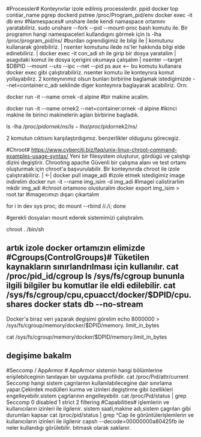 #Processler#
Konteynırlar izole edilmiş processlerdir.
ppid
docker top contiar_name
pgrep dockerd
pstree
/proc/Program_pid/env
docker exec -it db env
#Namespaces#
unshare ilede kendi namaspace ortamını yaratabiliriz.
sudo unshare --fork --pid --mount-proc bash komutu ile.
Bir programın hangi namespaceleri kullandıgını görmek için
ls -lha /proc/program_pid/ns/ #burdan ogrendigimiz ile bilgi ile   |
komutunu kullanarak görebiliriz.                                   |
nsenter komutunu ilede ns'ler hakkında bilgi elde edinebiliriz.    |
docker exec -it con_adi sh ile girip bir dosya yaratalim           |
asagıdaki komut ile dosya içerigini okumaya çalışalım              |
nsenter --target $DBPID --mount --uts --ipc --net --pid ps aux   <-- bu komutu kullanara docker exec gibi çalıştırabiliriz.
nsenter komutu ile konteynıra komut yollayabilirz.
2 konteynırımız olsun bunları birbirine baglamak istedigimizde --net=container:c_adı seklinde diger konteynıra baglayarak acabiliriz.
Orn:

docker run -it --name ornek -d alpine #bir makine acalim.

docker run -it --name ornek2 --net=container:ornek -d alpine #ikinci makine ile birinci makinelerin agları birbirine bagladık.

ls -lha /proc/$pidornek/ns/
ls -lha /proc/$pidornek2/ns/ 

2 komutun cıktısını karşılaştırdıgımız. benzerlikler oldugunu görecegiz.

#Chroot#
https://www.cyberciti.biz/faq/unix-linux-chroot-command-examples-usage-syntax/
Yeni bir filesystem oluşturur, gördügü ve çalıştıgı dizini degiştirir.
Chrooting apache
Güvenli bir çalışma alanı ve test ortamı oluşturmak için chroot'a başvurulabilir.
Bir konteynırıda chroot ile izole çalıştırabiliriz. | 
                                                  <-|
docker pull image_adi                      #izole etmek istedigimiz image indirelim
docker run -it --name img_isim -d img_adi  #imagei calistirarlim
mkdir img_adi                              #chroot ortamono olusturalim
docker export img_isim > root.tar          #imagecımızı dışarı çıkartalım

for i in dev sys proc; do mount --rbind /$i ./$i; done

#gerekli dosyaları mount ederek sistemimizi çalıştıralım.

chroot . /bin/sh

artık izole docker ortamızın elimizde
#Cgroups(ControlGroups)#
Tüketilen kaynakların sınırlandrılması için kullanılır.
cat /proc/pid_id/cgroup
ls /sys/fs/cgroup
bununla ilgili bilgiler bu komutlar ile eldi edilebilir.
cat /sys/fs/cgroup/cpu,cpuacct/docker/$DPID/cpu.shares
docker stats db --no-stream
-----------------------------------------------------------
Docker'a biraz veri yazarak degişimi görelim
echo 8000000 > /sys/fs/cgroup/memory/docker/$DPID/memory.
limit_in_bytes

cat /sys/fs/cgroup/memory/docker/$DPID/memory.limit_in_bytes

degişime bakalm
------------------------------------------------------
#Seccomp / AppArmor #
AppArmor sistemin hangi bölümlerine erişilebilceginin tanılayan bir uygulama profilidir.
cat /proc/Pıd/attr/current
Seccomp hangi sistem çagrılarnın kullanılabilecegine dair sınırlama yapar.Çekirdek modülleri kurma ve izinleri degiştirme gibi özellikleri engelleyebilir.sistem çagrlarının engelleyebilir.
cat /proc/Pıd/status  | grep Seccomp
0 disabled 1 strict 2 filtering
#Capabilities#
işlemlerin ve kullanıcıların izinleri ile ilgilenir.
sistem saati,makine adı,sistem çagrıları  gibi durumları kapsar
cat /proc/pid/status | grep ^Cap ile görüntülerişlemlerin ve kullanıcıların izinleri ile ilgilenir
capsh --decode=00000000a80425fb ile neler kullandıgı görülebilir.
bitmask olarak saklanır.
